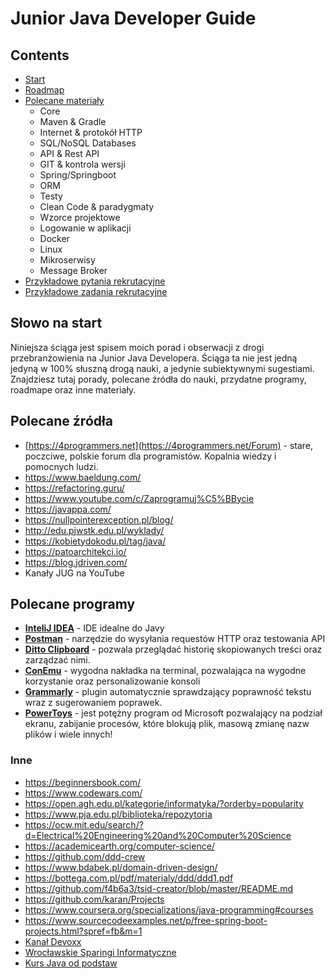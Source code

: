 # Junior Java Developer Guide

## Contents
- [Start](#słowo-na-start)
- [Roadmap](roadmap.md)
- [Polecane materiały](roadmap.md)
    - Core
    - Maven & Gradle
    - Internet & protokół HTTP
    - SQL/NoSQL Databases
    - API & Rest API
    - GIT & kontrola wersji
    - Spring/Springboot
    - ORM
    - Testy
    - Clean Code & paradygmaty
    - Wzorce projektowe
    - Logowanie w aplikacji
    - Docker
    - Linux
    - Mikroserwisy
    - Message Broker
- [Przykładowe pytania rekrutacyjne](interviewquestions.md) 
- [Przykładowe zadania rekrutacyjne](task.md)

## Słowo na start
Niniejsza ściąga jest spisem moich porad i obserwacji z drogi
przebranżowienia na Junior Java Developera. Ściąga ta nie jest jedną jedyną w 100%
słuszną drogą nauki, a jedynie subiektywnymi sugestiami. </br>
Znajdziesz tutaj porady, polecane źródła do nauki, przydatne programy, roadmape oraz inne
materiały.

## Polecane źródła
- [https://4programmers.net](https://4programmers.net/Forum) - stare, poczciwe, polskie forum dla programistów. Kopalnia wiedzy i pomocnych ludzi.
- https://www.baeldung.com/
- https://refactoring.guru/
- https://www.youtube.com/c/Zaprogramuj%C5%BBycie
- https://javappa.com/
- https://nullpointerexception.pl/blog/
- http://edu.pjwstk.edu.pl/wyklady/
- https://kobietydokodu.pl/tag/java/
- https://patoarchitekci.io/
- https://blog.jdriven.com/
- Kanały JUG na YouTube

## Polecane programy
- **[InteliJ IDEA](https://www.jetbrains.com/idea/)** - IDE idealne do Javy
- **[Postman](https://www.postman.com/)** - narzędzie do wysyłania requestów HTTP oraz testowania API
- **[Ditto Clipboard](https://apps.microsoft.com/store/detail/ditto-clipboard/9NBLGGH3ZBJQ?hl=pl-pl&gl=pl)** - pozwala przeglądać historię skopiowanych treści oraz zarządzać nimi.
- **[ConEmu](https://conemu.github.io/)** - wygodna nakładka na terminal, pozwalająca na wygodne korzystanie oraz personalizowanie konsoli
- **[Grammarly](https://www.grammarly.com/)** - plugin automatycznie sprawdzający poprawność tekstu wraz z sugerowaniem poprawek.
- **[PowerToys](https://github.com/microsoft/PowerToys/releases)** - jest potężny program od Microsoft pozwalający na podział ekranu, zabijanie procesów, które blokują plik, masową zmianę nazw plików i wiele innych! 

### Inne
- https://beginnersbook.com/
- https://www.codewars.com/
- https://open.agh.edu.pl/kategorie/informatyka/?orderby=popularity
- https://www.pja.edu.pl/biblioteka/repozytoria
- https://ocw.mit.edu/search/?d=Electrical%20Engineering%20and%20Computer%20Science
- https://academicearth.org/computer-science/
- https://github.com/ddd-crew
- https://www.bdabek.pl/domain-driven-design/
- https://bottega.com.pl/pdf/materialy/ddd/ddd1.pdf
- https://github.com/f4b6a3/tsid-creator/blob/master/README.md
- https://github.com/karan/Projects
- https://www.coursera.org/specializations/java-programming#courses
- https://www.sourcecodeexamples.net/p/free-spring-boot-projects.html?spref=fb&m=1
- [Kanał Devoxx](https://www.youtube.com/@DevoxxForever/videos)
- [Wrocławskie Sparingi Informatyczne](https://www.youtube.com/@wrocawskiesparingiinformat9221/videos)
- [Kurs Java od podstaw](https://kursjava.com/spis-tresci/)

